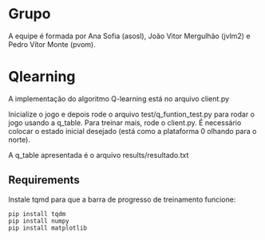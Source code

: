 # Grupo

A equipe é formada por Ana Sofia (asosl), João Vitor Mergulhão (jvlm2) e Pedro Vítor Monte (pvom).

# Qlearning

A implementação do algoritmo Q-learning está no arquivo client.py

Inicialize o jogo e depois rode o arquivo test/q_funtion_test.py para rodar o jogo usando a q_table.
Para treinar mais, rode o client.py. É necessário colocar o estado inicial desejado (está como a plataforma 0 olhando para o norte).

A q_table apresentada é o arquivo results/resultado.txt

## Requirements

Instale tqmd para que a barra de progresso de treinamento funcione:
```
pip install tqdm
pip install numpy
pip install matplotlib
```
